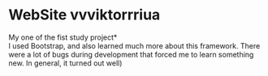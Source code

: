 # WebSite vvviktorrriua

My one of the fist study project* <br>
I used Bootstrap, and also learned much more about this framework. There were a lot of bugs during development that forced me to learn something new. In general, it turned out well)
